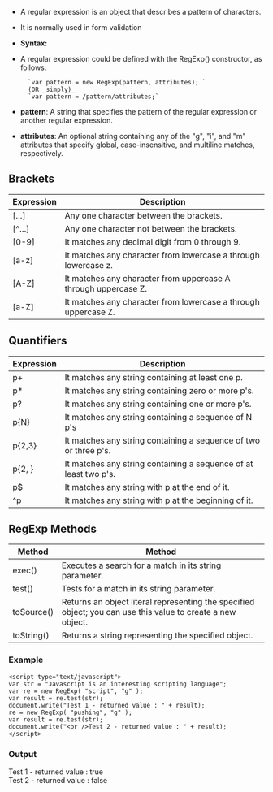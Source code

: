 - A regular expression is an object that describes a pattern of characters.
- It is normally used in form validation
- **Syntax:**
- A regular expression could be defined with the RegExp() constructor, as follows:

		`var pattern = new RegExp(pattern, attributes); ` 
		(OR _simply)_  
		`var pattern = /pattern/attributes;`

- **pattern**: A string that specifies the pattern of the regular expression or another regular expression.
- **attributes**: An optional string containing any of the "g", "i", and "m" attributes that specify global, case-insensitive, and multiline matches, respectively.
## Brackets

| Expression | Description                                                    |
| ---------- | -------------------------------------------------------------- |
| [...]      | Any one character between the brackets.                        |
| [^...]     | Any one character not between the brackets.                    |
| [0-9]      | It matches any decimal digit from 0 through 9.                 |
| [a-z]      | It matches any character from lowercase a through lowercase z. |
| [A-Z]      | It matches any character from uppercase A through uppercase Z. |
| [a-Z]      | It matches any character from lowercase a through uppercase Z. |
## Quantifiers

| Expression | Description                                                      |
| ---------- | ---------------------------------------------------------------- |
| p+         | It matches any string containing at least one p.                 |
| p*         | It matches any string containing zero or more p's.               |
| p?         | It matches any string containing one or more p's.                |
| p{N}       | It matches any string containing a sequence of N p's             |
| p{2,3}     | It matches any string containing a sequence of two or three p's. |
| p{2, }     | It matches any string containing a sequence of at least two p's. |
| p$         | It matches any string with p at the end of it.                   |
| ^p         | It matches any string with p at the beginning of it.             |
## RegExp Methods

| Method     | Method                                                                                                      |
| ---------- | ----------------------------------------------------------------------------------------------------------- |
| exec()     | Executes a search for a match in its string parameter.                                                      |
| test()     | Tests for a match in its string parameter.                                                                  |
| toSource() | Returns an object literal representing the specified object; you can use this value to create a new object. |
| toString() | Returns a string representing the specified object.                                                         |
### Example
```
<script type="text/javascript">
var str = "Javascript is an interesting scripting language";
var re = new RegExp( "script", "g" );
var result = re.test(str);
document.write("Test 1 - returned value : " + result);
re = new RegExp( "pushing", "g" );
var result = re.test(str);
document.write("<br />Test 2 - returned value : " + result);
</script>
```
### Output
Test 1 - returned value : true  
Test 2 - returned value : false

